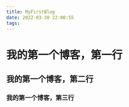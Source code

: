```yaml
---
title: MyFirstBlog
date: 2022-03-30 22:00:55
tags:
---
```


# 我的第一个博客，第一行
## 我的第一个博客，第二行
### 我的第一个博客，第三行
